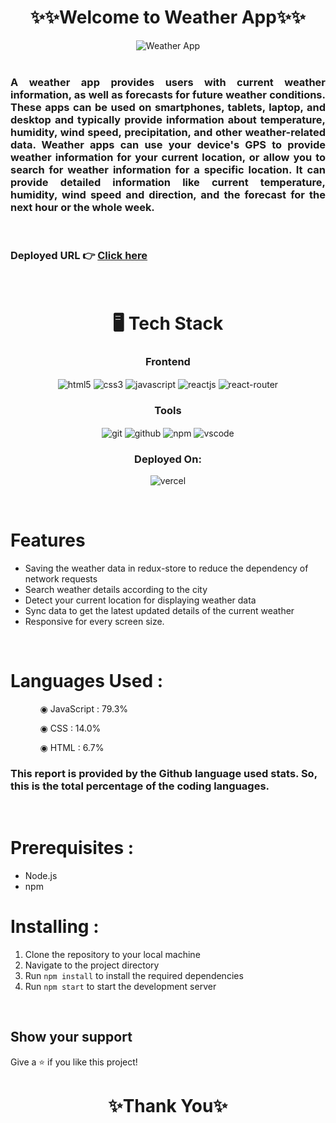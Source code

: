 <h1 align="center">✨✨Welcome to Weather App✨✨</h1>

<div align="center">
  <img  src="https://i.imgur.com/1vphBeM.png" alt="Weather App"/>
</div>
<br/>

<h3 align="justify" width="80%">A weather app provides users with current weather information, as well as forecasts for future weather conditions. These apps can be used on smartphones, tablets, laptop, and desktop and typically provide information about temperature, humidity, wind speed, precipitation, and other weather-related data. Weather apps can use your device's GPS to provide weather information for your current location, or allow you to search for weather information for a specific location. It can provide detailed information like current temperature, humidity, wind speed and direction, and the forecast for the next hour or the whole week.</h3>

<br/>

### Deployed URL 👉 [Click here](https://glassscart.vercel.app/)

<br/>

<h1 align="center">🖥️ Tech Stack</h1>

 <div align="center"><h3 align="center">Frontend</h3>
<img src="https://img.shields.io/badge/html5-%23E34F26.svg?style=for-the-badge&logo=html5&logoColor=white" align="center" alt="html5">
<img src = "https://img.shields.io/badge/css3-%231572B6.svg?style=for-the-badge&logo=css3&logoColor=white" align="center" alt="css3">
<img src ="https://img.shields.io/badge/javascript-%23323330.svg?style=for-the-badge&logo=javascript&logoColor=%23F7DF1E" align="center" alt="javascript">
<img src="https://img.shields.io/badge/React-20232A?style=for-the-badge&logo=react&logoColor=61DAFB"  align="center" alt="reactjs" />
<img src="https://img.shields.io/badge/React_Router-CA4245?style=for-the-badge&logo=react-router&logoColor=white"  align="center" alt="react-router" />
</div>

<div align="center"><h3 align="center">Tools</h3> 
<img src="https://img.shields.io/badge/Git-f44d27?style=for-the-badge&logo=git&logoColor=white"  align="center" alt="git"/>
<img src="https://img.shields.io/badge/GitHub-100000?style=for-the-badge&logo=github&logoColor=white"  align="center" alt="github"/>
<img src = "https://img.shields.io/badge/NPM-%23000000.svg?style=for-the-badge&logo=npm&logoColor=white" align="center" alt="npm">
<img src="https://img.shields.io/badge/Visual%20Studio-5C2D91.svg?style=for-the-badge&logo=visual-studio&logoColor=white"  align="center" alt="vscode"/>
 </div>

<div align="center"><h3 align="center">Deployed On:</h3>
  <img src="https://img.shields.io/badge/vercel-%23000000.svg?style=for-the-badge&logo=vercel&logoColor=white"  alt="vercel"/>
</div>
</p>

<br/>

# Features

- Saving the weather data in redux-store to reduce the dependency of network requests
- Search weather details according to the city
- Detect your current location for displaying weather data
- Sync data to get the latest updated details of the current weather
- Responsive for every screen size.

<br/>

# Languages Used :

<ul dir="auto">
 <ol dir="auto">◉ JavaScript : 79.3%</ol>
 <ol dir="auto">◉ CSS : 14.0%</ol>
 <ol dir="auto">◉ HTML : 6.7%</ol>
 </ul>
 
### This report is provided by the Github language used stats. So, this is the total percentage of the coding languages.

<br/>

# Prerequisites :

- Node.js
- npm

# Installing :

1. Clone the repository to your local machine
2. Navigate to the project directory
3. Run `npm install` to install the required dependencies
4. Run `npm start` to start the development server

<br/>

## Show your support

Give a ⭐️ if you like this project!

<h1 align="center">✨Thank You✨</h1>
